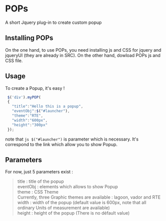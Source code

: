 # POPs
A short Jquery plug-in to create custom popup

## Installing POPs

On the one hand, to use POPs, you need installing js and CSS for jquery and jqueryUI (they are already in SRC).
On the other hand, dowload POPs js and CSS file. 

## Usage

To create a Popup, it's easy !

```js
 $('div').myPOP(
 {
   "title":"Hello this is a popup",
   "eventObj":$("#launcher"),
   "theme":"RTE",                    
   "width":"600px",                    
   "height":"300px"
 });
```
note that ```js $("#launcher")``` is parameter which is necessary. It's correspond to the link which allow you to show Popup.

## Parameters
For now, just 5 parameters exist :

 > title : title of the popup  
 > eventObj : elements which allows to show Popup  
 > theme : CSS Theme  
           Currently, three Graphic themes are available : lagoon, vador and RTE  
 > width : width of the popup (default value is 600px, note that all ordinary Units of measurement are available)  
 > height : height of the popup (There is no défault value)  
